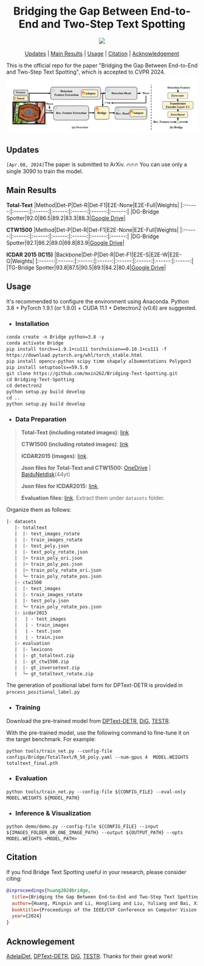 <h1 align="center"> Bridging the Gap Between End-to-End and Two-Step Text Spotting </h1> 

<p align="center">
<a href="https://arxiv.org/pdf/2404.04624.pdf"><img src="https://img.shields.io/badge/arXiv-Paper-<color>"></a>
</p>

<p align="center">
  <a href="#Updates">Updates</a> |
  <a href="#Main Results">Main Results</a> |
  <a href="#Usage">Usage</a> |
  <a href="#Citation">Citation</a> |
  <a href="#Acknowledgment">Acknowledgement</a>
</p >
This is the official repo for the paper "Bridging the Gap Between End-to-End and Two-Step Text Spotting", which is accepted to CVPR 2024.

<img src="./figs/bridge_text_spotting.png" alt="image" style="zoom:50%;" />

## Updates
`[Apr.08, 2024]`The paper is submitted to ArXiv. 🔥🔥🔥 You can use only a single 3090 to train the model.

## Main Results

**Total-Text**
|Method|Det-P|Det-R|Det-F1|E2E-None|E2E-Full|Weights|
|:------:|:------:|:------:|:------:|:------:|:------:|:------:|
|DG-Bridge Spotter|92.0|86.5|89.2|83.3|88.3|[Google Drive](https://drive.google.com/file/d/15GnzJx_Cd0gKHGUzam5zcEFiPwbBOT-D/view?usp=sharing)|

**CTW1500**
|Method|Det-P|Det-R|Det-F1|E2E-None|E2E-Full|Weights|
|:------:|:------:|:------:|:------:|:------:|:------:|:------:|
|DG-Bridge Spotter|92.1|86.2|89.0|69.8|83.9|[Google Drive](https://drive.google.com/file/d/1_7WuMHH2x14ScHHEHWCymdUoxhQSjR84/view?usp=sharing)|

**ICDAR 2015 (IC15)**
|Backbone|Det-P|Det-R|Det-F1|E2E-S|E2E-W|E2E-G|Weights|
|:------:|:------:|:------:|:------:|:------:|:------:|:------:|:------:|
|TG-Bridge Spotter|93.8|87.5|90.5|89.1|84.2|80.4|[Google Drive](https://drive.google.com/file/d/1w49lAUGIBRF9EtXQEhh_Tl02k-7pRkp_/view?usp=sharing)|



## Usage

It's recommended to configure the environment using Anaconda. Python 3.8 + PyTorch 1.9.1 (or 1.9.0) + CUDA 11.1 + Detectron2 (v0.6) are suggested.

- ### Installation
```
conda create -n Bridge python=3.8 -y
conda activate Bridge
pip install torch==1.9.1+cu111 torchvision==0.10.1+cu111 -f https://download.pytorch.org/whl/torch_stable.html
pip install opencv-python scipy timm shapely albumentations Polygon3
pip install setuptools==59.5.0
git clone https://github.com/mxin262/Bridging-Text-Spotting.git
cd Bridging-Text-Spotting
cd detectron2
python setup.py build develop
cd ..
python setup.py build develop
```

- ### Data Preparation

>**Total-Text (including rotated images)**: [link](https://1drv.ms/u/s!AimBgYV7JjTlgccOW1TUlgm64M0yRA?e=jwY6b1)
>
>**CTW1500 (including rotated images)**: [link](https://1drv.ms/u/s!AimBgYV7JjTlgccPGEv4DkiUl23MEg?e=44CtL6)
>
>**ICDAR2015 (images)**: [link](https://ucsdcloud-my.sharepoint.com/:u:/g/personal/xiz102_ucsd_edu/EWgEM5BSRjBEua4B_qLrGR0BaombUL8K3d23ldXOb7wUNA?e=7VzH34).
>
>**Json files for Total-Text and CTW1500:** [OneDrive](https://1drv.ms/u/s!AimBgYV7JjTlgccNWKEMwwbJO4TYQw?e=ridXPV) | [BaiduNetdisk](https://pan.baidu.com/s/1bDE1z6c7z6wCTY5W-jJ3Qw)(44yt)
>
>**Json files for ICDAR2015:** [link](https://ucsdcloud-my.sharepoint.com/:u:/g/personal/xiz102_ucsd_edu/ES4aqkvamlJAgiPNFJuYkX4BLo-5cDx9TD_6pnMJnVhXpw?e=tu9D8t),
> 
>**Evaluation files:** [link](https://ucsdcloud-my.sharepoint.com/:u:/g/personal/xiz102_ucsd_edu/Ea5oF7VFoe5NngUoPmLTerQBMdiVUhHcx2pPu3Q5p3hZvg?e=2NJNWh). Extract them under `datasets` folder.

Organize them as follows:
```
|- datasets
   |- totaltext
   |  |- test_images_rotate
   |  |- train_images_rotate
   |  |- test_poly.json
   |  |- test_poly_rotate.json
   |  |─ train_poly_ori.json
   |  |─ train_poly_pos.json
   |  |─ train_poly_rotate_ori.json
   |  └─ train_poly_rotate_pos.json
   |- ctw1500
   |  |- test_images
   |  |- train_images_rotate
   |  |- test_poly.json
   |  └─ train_poly_rotate_pos.json
   |- icdar2015
   |   | - test_images
   |   | - train_images
   |   | - test.json
   |   | - train.json
   |- evaluation
   |  |- lexicons
   |  |- gt_totaltext.zip
   |  |- gt_ctw1500.zip
   |  |- gt_inversetext.zip
   |  └─ gt_totaltext_rotate.zip
```

The generation of positional label form for DPText-DETR is provided in `process_positional_label.py`

- ### Training
Download the pre-trained model from [DPText-DETR](https://github.com/ymy-k/DPText-DETR/tree/main), [DiG](https://github.com/ayumiymk/DiG), [TESTR](https://github.com/mlpc-ucsd/TESTR/tree/main).

With the pre-trained model, use the following command to fine-tune it on the target benchmark. For example:

```
python tools/train_net.py --config-file configs/Bridge/TotalText/R_50_poly.yaml --num-gpus 4  MODEL.WEIGHTS totaltext_final.pth
```

- ### Evaluation
```
python tools/train_net.py --config-file ${CONFIG_FILE} --eval-only MODEL.WEIGHTS ${MODEL_PATH}
```

- ### Inference & Visualization
```
python demo/demo.py --config-file ${CONFIG_FILE} --input ${IMAGES_FOLDER_OR_ONE_IMAGE_PATH} --output ${OUTPUT_PATH} --opts MODEL.WEIGHTS <MODEL_PATH>
```

## Citation

If you find Bridge Text Spotting useful in your research, please consider citing:
```bibtex
@inproceedings{huang2024bridge,
  title={Bridging the Gap Between End-to-End and Two-Step Text Spotting},
  author={Huang, Mingxin and Li, Hongliang and Liu, Yuliang and Bai, Xiang and Jin, Lianwen},
  booktitle={Proceedings of the IEEE/CVF Conference on Computer Vision and Pattern Recognition},
  year={2024}
}
```

## Acknowlegement
[AdelaiDet](https://github.com/aim-uofa/AdelaiDet), [DPText-DETR](https://github.com/ymy-k/DPText-DETR/tree/main), [DiG](https://github.com/ayumiymk/DiG), [TESTR](https://github.com/mlpc-ucsd/TESTR/tree/main). Thanks for their great work!
